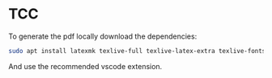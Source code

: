 # TCC

To generate the pdf locally download the dependencies:

```bash
sudo apt install latexmk texlive-full texlive-latex-extra texlive-fonts-extra texlive-extra-utils
```

And use the recommended vscode extension.
